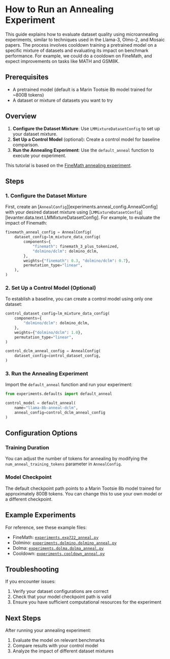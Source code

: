 # How to Run an Annealing Experiment

This guide explains how to evaluate dataset quality using microannealing experiments, similar to techniques used in the Llama-3, Olmo-2, and Mosaic papers.
The process involves cooldown training a pretrained model on a specific mixture of datasets and evaluating its impact on benchmark performance.
For example, we could do a cooldown on FineMath, and expect improvements on tasks like MATH and GSM8K.

## Prerequisites

- A pretrained model (default is a Marin Tootsie 8b model trained for ~800B tokens)
- A dataset or mixture of datasets you want to try

## Overview

1. **Configure the Dataset Mixture**: Use `LMMixtureDatasetConfig` to set up your dataset mixture.
2. **Set Up a Control Model** (optional): Create a control model for baseline comparison.
3. **Run the Annealing Experiment**: Use the `default_anneal` function to execute your experiment.


This tutorial is based on the [FineMath annealing experiment](https://github.com/marin-community/marin/blob/main/experiments/exp722_anneal.py).

## Steps

### 1. Configure the Dataset Mixture

First, create an [`AnnealConfig`][experiments.anneal_config.AnnealConfig] with your desired dataset mixture
using [`LMMixtureDatasetConfig`][levanter.data.text.LMMixtureDatasetConfig].
For example, to evaluate the impact of Finemath:

```python
finemath_anneal_config = AnnealConfig(
    dataset_config=lm_mixture_data_config(
        components={
            "finemath": finemath_3_plus_tokenized,
            "dolmino/dclm": dolmino_dclm,
        },
        weights={"finemath": 0.3, "dolmino/dclm": 0.7},
        permutation_type="linear",
    ),
)
```

### 2. Set Up a Control Model (Optional)

To establish a baseline, you can create a control model using only one dataset:

```python
control_dataset_config=lm_mixture_data_config(
    components={
        "dolmino/dclm": dolmino_dclm,
    },
    weights={"dolmino/dclm": 1.0},
    permutation_type="linear",
)

control_dclm_anneal_config = AnnealConfig(
    dataset_config=control_dataset_config,
)
```

### 3. Run the Annealing Experiment

Import the `default_anneal` function and run your experiment:

```python
from experiments.defaults import default_anneal

control_model = default_anneal(
    name="llama-8b-anneal-dclm",
    anneal_config=control_dclm_anneal_config
)
```

## Configuration Options

### Training Duration

You can adjust the number of tokens for annealing by modifying the `num_anneal_training_tokens` parameter in `AnnealConfig`.

### Model Checkpoint

The default checkpoint path points to a Marin Tootsie 8b model trained for approximately 800B tokens.
You can change this to use your own model or a different checkpoint.

## Example Experiments

For reference, see these example files:

- FineMath: [`experiments.exp722_anneal.py`](https://github.com/marin-community/marin/blob/main/experiments/exp722_anneal.py)
- Dolmino: [`experiments.dolmino.dolmino_anneal.py`](https://github.com/marin-community/marin/blob/main/experiments/dolmino/dolmino_anneal.py)
- Dolma: [`experiments.dolma.dolma_anneal.py`](https://github.com/marin-community/marin/blob/main/experiments/dolma/dolma_anneal.py)
- Cooldown: [`experiments.cooldown_anneal.py`](https://github.com/marin-community/marin/blob/main/experiments/cooldown_anneal.py)


## Troubleshooting

If you encounter issues:

1. Verify your dataset configurations are correct
2. Check that your model checkpoint path is valid
3. Ensure you have sufficient computational resources for the experiment

## Next Steps

After running your annealing experiment:

1. Evaluate the model on relevant benchmarks
2. Compare results with your control model
3. Analyze the impact of different dataset mixtures

